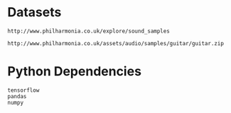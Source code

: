 


# Datasets

	http://www.philharmonia.co.uk/explore/sound_samples

	http://www.philharmonia.co.uk/assets/audio/samples/guitar/guitar.zip


# Python Dependencies

	tensorflow
	pandas
	numpy
